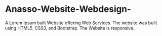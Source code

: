 # Anasso-Website-Webdesign-
A Lorem Ipsum built Website offering Web Services. 
The website was built using HTML5, CSS3, and Bootstrap.
The Website is responsive.

